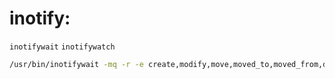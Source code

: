 <link href="../../css/style.css" rel="stylesheet" type="text/css" />


# inotify: 

`inotifywait` `inotifywatch`

```Bash
/usr/bin/inotifywait -mq -r -e create,modify,move,moved_to,moved_from,delete /media/Others/Document /media/Others/Backup/myback /home/external/sh >> /home/external/var/log/inotify.log
```

